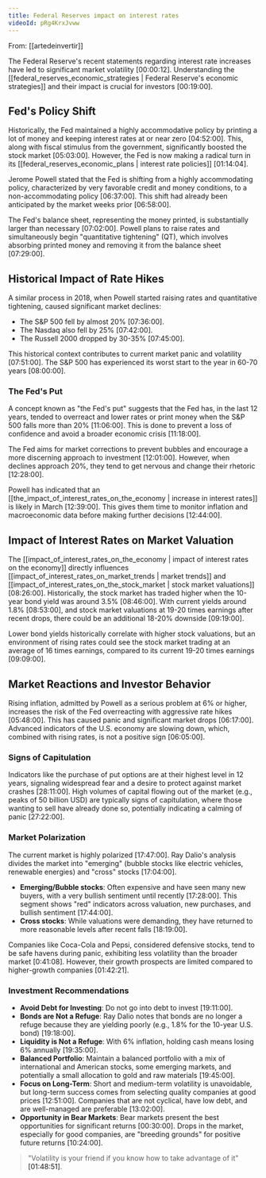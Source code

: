 ```yaml
---
title: Federal Reserves impact on interest rates
videoId: pRg4KrxJvww
---
```


From: [[artedeinvertir]] <br/> 

The Federal Reserve's recent statements regarding interest rate increases have led to significant market volatility <a class="yt-timestamp" data-t="00:00:12">[00:00:12]</a>. Understanding the [[federal_reserves_economic_strategies | Federal Reserve's economic strategies]] and their impact is crucial for investors <a class="yt-timestamp" data-t="00:19:00">[00:19:00]</a>.

## Fed's Policy Shift

Historically, the Fed maintained a highly accommodative policy by printing a lot of money and keeping interest rates at or near zero <a class="yt-timestamp" data-t="04:52:00">[04:52:00]</a>. This, along with fiscal stimulus from the government, significantly boosted the stock market <a class="yt-timestamp" data-t="05:03:00">[05:03:00]</a>. However, the Fed is now making a radical turn in its [[federal_reserves_economic_plans | interest rate policies]] <a class="yt-timestamp" data-t="01:14:04">[01:14:04]</a>.

Jerome Powell stated that the Fed is shifting from a highly accommodating policy, characterized by very favorable credit and money conditions, to a non-accommodating policy <a class="yt-timestamp" data-t="06:37:00">[06:37:00]</a>. This shift had already been anticipated by the market weeks prior <a class="yt-timestamp" data-t="06:58:00">[06:58:00]</a>.

The Fed's balance sheet, representing the money printed, is substantially larger than necessary <a class="yt-timestamp" data-t="07:02:00">[07:02:00]</a>. Powell plans to raise rates and simultaneously begin "quantitative tightening" (QT), which involves absorbing printed money and removing it from the balance sheet <a class="yt-timestamp" data-t="07:29:00">[07:29:00]</a>.

## Historical Impact of Rate Hikes

A similar process in 2018, when Powell started raising rates and quantitative tightening, caused significant market declines:
*   The S&P 500 fell by almost 20% <a class="yt-timestamp" data-t="07:36:00">[07:36:00]</a>.
*   The Nasdaq also fell by 25% <a class="yt-timestamp" data-t="07:42:00">[07:42:00]</a>.
*   The Russell 2000 dropped by 30-35% <a class="yt-timestamp" data-t="07:45:00">[07:45:00]</a>.

This historical context contributes to current market panic and volatility <a class="yt-timestamp" data-t="07:51:00">[07:51:00]</a>. The S&P 500 has experienced its worst start to the year in 60-70 years <a class="yt-timestamp" data-t="08:00:00">[08:00:00]</a>.

### The Fed's Put

A concept known as "the Fed's put" suggests that the Fed has, in the last 12 years, tended to overreact and lower rates or print money when the S&P 500 falls more than 20% <a class="yt-timestamp" data-t="11:06:00">[11:06:00]</a>. This is done to prevent a loss of confidence and avoid a broader economic crisis <a class="yt-timestamp" data-t="11:18:00">[11:18:00]</a>.

The Fed aims for market corrections to prevent bubbles and encourage a more discerning approach to investment <a class="yt-timestamp" data-t="12:01:00">[12:01:00]</a>. However, when declines approach 20%, they tend to get nervous and change their rhetoric <a class="yt-timestamp" data-t="12:28:00">[12:28:00]</a>.

Powell has indicated that an [[the_impact_of_interest_rates_on_the_economy | increase in interest rates]] is likely in March <a class="yt-timestamp" data-t="12:39:00">[12:39:00]</a>. This gives them time to monitor inflation and macroeconomic data before making further decisions <a class="yt-timestamp" data-t="12:44:00">[12:44:00]</a>.

## Impact of Interest Rates on Market Valuation

The [[impact_of_interest_rates_on_the_economy | impact of interest rates on the economy]] directly influences [[impact_of_interest_rates_on_market_trends | market trends]] and [[impact_of_interest_rates_on_the_stock_market | stock market valuations]] <a class="yt-timestamp" data-t="08:26:00">[08:26:00]</a>. Historically, the stock market has traded higher when the 10-year bond yield was around 3.5% <a class="yt-timestamp" data-t="08:46:00">[08:46:00]</a>. With current yields around 1.8% <a class="yt-timestamp" data-t="08:53:00">[08:53:00]</a>, and stock market valuations at 19-20 times earnings after recent drops, there could be an additional 18-20% downside <a class="yt-timestamp" data-t="09:19:00">[09:19:00]</a>.

Lower bond yields historically correlate with higher stock valuations, but an environment of rising rates could see the stock market trading at an average of 16 times earnings, compared to its current 19-20 times earnings <a class="yt-timestamp" data-t="09:09:00">[09:09:00]</a>.

## Market Reactions and Investor Behavior

Rising inflation, admitted by Powell as a serious problem at 6% or higher, increases the risk of the Fed overreacting with aggressive rate hikes <a class="yt-timestamp" data-t="05:48:00">[05:48:00]</a>. This has caused panic and significant market drops <a class="yt-timestamp" data-t="06:17:00">[06:17:00]</a>. Advanced indicators of the U.S. economy are slowing down, which, combined with rising rates, is not a positive sign <a class="yt-timestamp" data-t="06:05:00">[06:05:00]</a>.

### Signs of Capitulation

Indicators like the purchase of put options are at their highest level in 12 years, signaling widespread fear and a desire to protect against market crashes <a class="yt-timestamp" data-t="28:11:00">[28:11:00]</a>. High volumes of capital flowing out of the market (e.g., peaks of 50 billion USD) are typically signs of capitulation, where those wanting to sell have already done so, potentially indicating a calming of panic <a class="yt-timestamp" data-t="27:22:00">[27:22:00]</a>.

### Market Polarization

The current market is highly polarized <a class="yt-timestamp" data-t="17:47:00">[17:47:00]</a>. Ray Dalio's analysis divides the market into "emerging" (bubble stocks like electric vehicles, renewable energies) and "cross" stocks <a class="yt-timestamp" data-t="17:04:00">[17:04:00]</a>.
*   **Emerging/Bubble stocks**: Often expensive and have seen many new buyers, with a very bullish sentiment until recently <a class="yt-timestamp" data-t="17:28:00">[17:28:00]</a>. This segment shows "red" indicators across valuation, new purchases, and bullish sentiment <a class="yt-timestamp" data-t="17:44:00">[17:44:00]</a>.
*   **Cross stocks**: While valuations were demanding, they have returned to more reasonable levels after recent falls <a class="yt-timestamp" data-t="18:19:00">[18:19:00]</a>.

Companies like Coca-Cola and Pepsi, considered defensive stocks, tend to be safe havens during panic, exhibiting less volatility than the broader market <a class="yt-timestamp" data-t="0:41:08">[0:41:08]</a>. However, their growth prospects are limited compared to higher-growth companies <a class="yt-timestamp" data-t="01:42:21">[01:42:21]</a>.

### Investment Recommendations

*   **Avoid Debt for Investing**: Do not go into debt to invest <a class="yt-timestamp" data-t="19:11:00">[19:11:00]</a>.
*   **Bonds are Not a Refuge**: Ray Dalio notes that bonds are no longer a refuge because they are yielding poorly (e.g., 1.8% for the 10-year U.S. bond) <a class="yt-timestamp" data-t="19:18:00">[19:18:00]</a>.
*   **Liquidity is Not a Refuge**: With 6% inflation, holding cash means losing 6% annually <a class="yt-timestamp" data-t="19:35:00">[19:35:00]</a>.
*   **Balanced Portfolio**: Maintain a balanced portfolio with a mix of international and American stocks, some emerging markets, and potentially a small allocation to gold and raw materials <a class="yt-timestamp" data-t="19:45:00">[19:45:00]</a>.
*   **Focus on Long-Term**: Short and medium-term volatility is unavoidable, but long-term success comes from selecting quality companies at good prices <a class="yt-timestamp" data-t="12:51:00">[12:51:00]</a>. Companies that are not cyclical, have low debt, and are well-managed are preferable <a class="yt-timestamp" data-t="13:02:00">[13:02:00]</a>.
*   **Opportunity in Bear Markets**: Bear markets present the best opportunities for significant returns <a class="yt-timestamp" data-t="00:30:00">[00:30:00]</a>. Drops in the market, especially for good companies, are "breeding grounds" for positive future returns <a class="yt-timestamp" data-t="10:24:00">[10:24:00]</a>.

> "Volatility is your friend if you know how to take advantage of it" <a class="yt-timestamp" data-t="01:48:51">[01:48:51]</a>.